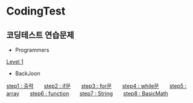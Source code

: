 # CodingTest
## 코딩테스트 연습문제

  * Programmers
  
  [Level 1](https://github.com/YJun1364/CodingTest/tree/main/programmers/step1)
  
  
  * BackJoon
  
[step1 : 출력](https://github.com/YJun1364/CodingTest/tree/main/backJoon/step1_print)　　[step2 : if문](https://github.com/YJun1364/CodingTest/tree/main/backJoon/step2_if)　　[step3 : for문](https://github.com/YJun1364/CodingTest/tree/main/backJoon/step3_for)　　[step4 : while문](https://github.com/YJun1364/CodingTest/tree/main/backJoon/step4_while)　　[step5 : array](https://github.com/YJun1364/CodingTest/tree/main/backJoon/step5_array)　　[step6 : function](https://github.com/YJun1364/CodingTest/tree/main/backJoon/step6_function)　　[step7 : String](https://github.com/YJun1364/CodingTest/tree/main/backJoon/step7_String)　　[step8 : BasicMath](https://github.com/YJun1364/CodingTest/tree/main/backJoon/step8_BasicMath)

